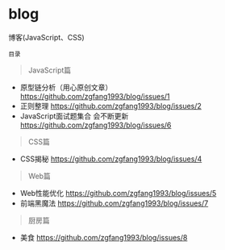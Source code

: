 # blog
博客(JavaScript、CSS)


`目录`

> JavaScript篇

  - 原型链分析（用心原创文章） https://github.com/zgfang1993/blog/issues/1
  - 正则整理  https://github.com/zgfang1993/blog/issues/2
  - JavaScript面试题集合 会不断更新 https://github.com/zgfang1993/blog/issues/6

> CSS篇

  - CSS揭秘 https://github.com/zgfang1993/blog/issues/4

> Web篇

  - Web性能优化 https://github.com/zgfang1993/blog/issues/5
  - 前端黑魔法 https://github.com/zgfang1993/blog/issues/7

> 厨房篇
  - 美食  https://github.com/zgfang1993/blog/issues/8 

